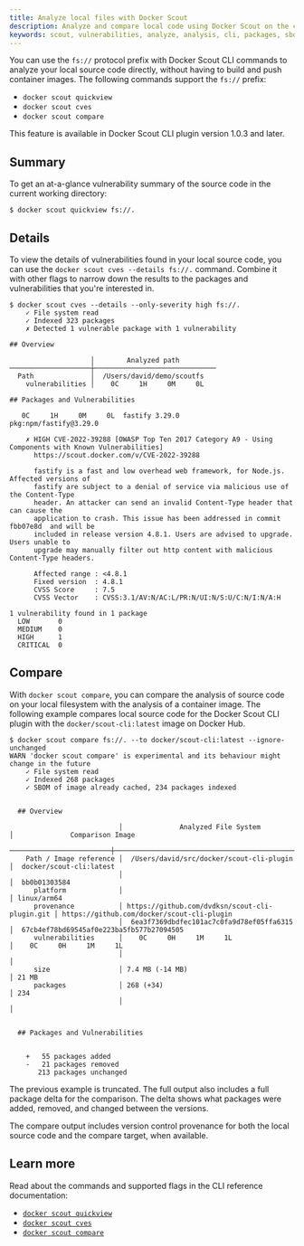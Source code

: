 ```yaml
---
title: Analyze local files with Docker Scout
description: Analyze and compare local code using Docker Scout on the command line
keywords: scout, vulnerabilities, analyze, analysis, cli, packages, sbom, cve, security, local, source, code, supply chain
---
```


You can use the `fs://` protocol prefix with Docker Scout CLI commands to
analyze your local source code directly, without having to build and push
container images. The following commands support the `fs://` prefix:

- `docker scout quickview`
- `docker scout cves`
- `docker scout compare`

This feature is available in Docker Scout CLI plugin version 1.0.3 and later.

## Summary

To get an at-a-glance vulnerability summary of the source code in the current
working directory:

```console
$ docker scout quickview fs://.
```

## Details

To view the details of vulnerabilities found in your local source code, you can
use the `docker scout cves --details fs://.` command. Combine it with
other flags to narrow down the results to the packages and vulnerabilities that
you're interested in.

```console
$ docker scout cves --details --only-severity high fs://.
    ✓ File system read
    ✓ Indexed 323 packages
    ✗ Detected 1 vulnerable package with 1 vulnerability

​## Overview

                    │        Analyzed path         
────────────────────┼──────────────────────────────
  Path              │  /Users/david/demo/scoutfs   
    vulnerabilities │    0C     1H     0M     0L   

​## Packages and Vulnerabilities

   0C     1H     0M     0L  fastify 3.29.0
pkg:npm/fastify@3.29.0

    ✗ HIGH CVE-2022-39288 [OWASP Top Ten 2017 Category A9 - Using Components with Known Vulnerabilities]
      https://scout.docker.com/v/CVE-2022-39288
    
      fastify is a fast and low overhead web framework, for Node.js. Affected versions of 
      fastify are subject to a denial of service via malicious use of the Content-Type    
      header. An attacker can send an invalid Content-Type header that can cause the      
      application to crash. This issue has been addressed in commit  fbb07e8d  and will be
      included in release version 4.8.1. Users are advised to upgrade. Users unable to    
      upgrade may manually filter out http content with malicious Content-Type headers.   
    
      Affected range : <4.8.1                                        
      Fixed version  : 4.8.1                                         
      CVSS Score     : 7.5                                           
      CVSS Vector    : CVSS:3.1/AV:N/AC:L/PR:N/UI:N/S:U/C:N/I:N/A:H  
    
1 vulnerability found in 1 package
  LOW       0  
  MEDIUM    0  
  HIGH      1  
  CRITICAL  0
```

## Compare

With `docker scout compare`, you can compare the analysis of source code on
your local filesystem with the analysis of a container image. The following
example compares local source code for the Docker Scout CLI plugin with the
`docker/scout-cli:latest` image on Docker Hub.

```console
$ docker scout compare fs://. --to docker/scout-cli:latest --ignore-unchanged
WARN 'docker scout compare' is experimental and its behaviour might change in the future
    ✓ File system read
    ✓ Indexed 268 packages
    ✓ SBOM of image already cached, 234 packages indexed


  ## Overview

                           │              Analyzed File System              │              Comparison Image
  ─────────────────────────┼────────────────────────────────────────────────┼─────────────────────────────────────────────
    Path / Image reference │  /Users/david/src/docker/scout-cli-plugin      │  docker/scout-cli:latest
                           │                                                │  bb0b01303584
      platform             │                                                │ linux/arm64
      provenance           │ https://github.com/dvdksn/scout-cli-plugin.git │ https://github.com/docker/scout-cli-plugin
                           │  6ea3f7369dbdfec101ac7c0fa9d78ef05ffa6315      │  67cb4ef78bd69545af0e223ba5fb577b27094505
      vulnerabilities      │    0C     0H     1M     1L                     │    0C     0H     1M     1L
                           │                                                │
      size                 │ 7.4 MB (-14 MB)                                │ 21 MB
      packages             │ 268 (+34)                                      │ 234
                           │                                                │


  ## Packages and Vulnerabilities


    +   55 packages added
    -   21 packages removed
       213 packages unchanged
```

The previous example is truncated. The full output also includes a full package
delta for the comparison. The delta shows what packages were added, removed,
and changed between the versions.

The compare output includes version control provenance for both the local
source code and the compare target, when available.

## Learn more

Read about the commands and supported flags in the CLI reference documentation:

- [`docker scout quickview`](../reference/cli/docker/scout/compare.md)
- [`docker scout cves`](../reference/cli/docker/scout/compare.md)
- [`docker scout compare`](../reference/cli/docker/scout/compare.md)
